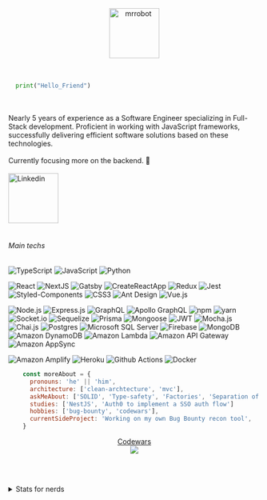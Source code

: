 <div align="center">
  <img alt="mrrobot" width="100px" src="https://media.giphy.com/media/IhCwdJH07SMCoVd8nE/giphy.gif" /> 
</div>
<br>
<br>

```python
  print("Hello_Friend")
```

<br/><br/>
Nearly 5 years of experience as a Software Engineer specializing in Full-Stack development. Proficient in working with JavaScript frameworks, successfully delivering efficient software solutions based on these technologies. 
<br/><br/>
Currently focusing more on the backend. 🔭
<br/><br/>
<a href="https://www.linkedin.com/in/eduardo-fariasilva/" target="blank">
  <img align="center" alt="Linkedin" width="100px" src="https://img.shields.io/badge/-Linkedin-2361B8?style=for-the-badge&logo=linkedin" />
</a>
<br/><br/>

###### Main techs

![TypeScript](https://img.shields.io/badge/-TypeScript-2B013F?style=for-the-badge&logo=typescript) ![JavaScript](https://img.shields.io/badge/-JavaScript-2B013F?style=for-the-badge&logo=javascript) ![Python](https://img.shields.io/badge/-Python-2B013F?style=for-the-badge&logo=python) 

![React](https://img.shields.io/badge/-React-2B013F?style=for-the-badge&logo=React&logoColor=61DAFB) ![NextJS](https://img.shields.io/badge/-NextJS-2B013F?style=for-the-badge&logo=nextdotjs&logoColor=C5021B) ![Gatsby](https://img.shields.io/badge/-Gatsby-2B013F?style=for-the-badge&logo=gatsby&logoColor=C5021B) ![CreateReactApp](https://img.shields.io/badge/-Create_React_App-2B013F?style=for-the-badge&logo=createreactapp&logoColor=C5021B) ![Redux](https://img.shields.io/badge/Redux-2B013F?style=for-the-badge&logo=redux&logoColor=64419E)
![Jest](https://img.shields.io/badge/Jest-2B013F?style=for-the-badge&logo=jest&logoColor=BC3A12) ![Styled-Components](https://img.shields.io/badge/Styled_Components-2B013F?&style=for-the-badge&logo=styledcomponents&logoColor=38A0D4) ![CSS3](https://img.shields.io/badge/CSS_3-2B013F?&style=for-the-badge&logo=css3&logoColor=38A0D4) ![Ant Design](https://img.shields.io/badge/AntDesign-2B013F?style=for-the-badge&logo=antdesign) ![Vue.js](https://img.shields.io/badge/Vue-2B013F?style=for-the-badge&logo=vuedotjs)

![Node.js](https://img.shields.io/badge/-Node.js-37014B?style=for-the-badge&logo=node.js&logoColor=339933) ![Express.js](https://img.shields.io/badge/Express.js-37014B?style=for-the-badge&logo=express) ![GraphQL](https://img.shields.io/badge/GraphQL-37014B?style=for-the-badge&logo=graphql) ![Apollo GraphQL](https://img.shields.io/badge/Apollo-37014B?style=for-the-badge&logo=apollographql) ![npm](https://img.shields.io/badge/npm-37014B?style=for-the-badge&logo=npm) ![yarn](https://img.shields.io/badge/yarn-37014B?style=for-the-badge&logo=yarn) ![Socket.io](https://img.shields.io/badge/Socket.io-37014B?style=for-the-badge&logo=socket.io) ![Sequelize](https://img.shields.io/badge/Sequelize-37014B?style=for-the-badge&logo=sequelize) ![Prisma](https://img.shields.io/badge/Prisma-37014B?style=for-the-badge&logo=prisma) ![Mongoose](https://img.shields.io/badge/Mongoose-37014B?style=for-the-badge&logo=mongodb) ![JWT](https://img.shields.io/badge/JWT-37014B?style=for-the-badge&logo=JSON%20web%20tokens&logoColor=D63AFF)
 ![Mocha.js](https://img.shields.io/badge/Mocha-37014B?style=for-the-badge&logo=mocha) ![Chai.js](https://img.shields.io/badge/Chai-37014B?style=for-the-badge&logo=chai&logoColor=970000) ![Postgres](https://img.shields.io/badge/Postgres-37014B?style=for-the-badge&logo=postgresql) ![Microsoft SQL Server](https://img.shields.io/badge/Microsoft_SQL_Server-37014B?style=for-the-badge&logo=microsoftsqlserver) ![Firebase](https://img.shields.io/badge/Firebase-37014B?style=for-the-badge&logo=firebase) ![MongoDB](https://img.shields.io/badge/MongoDB-37014B?style=for-the-badge&logo=mongodb) ![Amazon DynamoDB](https://img.shields.io/badge/DynamoDB-37014B?style=for-the-badge&logo=amazondynamodb) ![Amazon Lambda](https://img.shields.io/badge/Lambda-37014B?style=for-the-badge&logo=awslambda) ![Amazon API Gateway](https://img.shields.io/badge/API_GATEWAY-37014B?style=for-the-badge&logo=amazonaws) ![Amazon AppSync](https://img.shields.io/badge/APPSYNC-37014B?style=for-the-badge&logo=amazonaws)
 
![Amazon Amplify](https://img.shields.io/badge/Amplify-37014B?style=for-the-badge&logo=awsamplify) ![Heroku](https://img.shields.io/badge/Heroku-37014B?style=for-the-badge&logo=heroku) ![Github Actions](https://img.shields.io/badge/Github_Actions-37014B?style=for-the-badge&logo=githubactions) ![Docker](https://img.shields.io/badge/Docker-37014B?style=for-the-badge&logo=docker) 


```javascript
    const moreAbout = {
      pronouns: 'he' || 'him',
      architecture: ['clean-archtecture', 'mvc'],
      askMeAbout: ['SOLID', 'Type-safety', 'Factories', 'Separation of Concern', 'Dependency Injection'],
      studies: ['NestJS', 'Auth0 to implement a SSO auth flow']
      hobbies: ['bug-bounty', 'codewars'],
      currentSideProject: 'Working on my own Bug Bounty recon tool',
    }
```

<div align="center">
  <div><a href="https://www.codewars.com/users/zEduardofaria">Codewars</a></div>
  <img src="https://www.codewars.com/users/zEduardofaria/badges/large" />
</div>


<br/><br/>
<details>
  <summary>Stats for nerds</summary>
  <p align="center">
    <img src="https://github-readme-stats.vercel.app/api?username=zeduardofaria&count_private=true&theme=tokyonight" />
  </p>
  <p align="center">
    <img src="https://wakatime.com/share/@zEduardofaria/a3fe0c1b-78c4-4cfb-b1bf-27a126c2d04d.svg" />
  </p>
</details>
